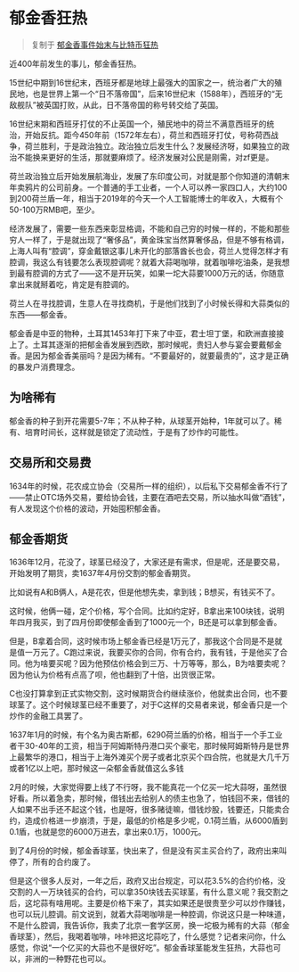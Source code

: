 
# 郁金香狂热

> 复制于 [郁金香事件始末与比特币狂热](http://www.cocoachina.com/articles/95511?filter=blockchain)

近400年前发生的事儿，郁金香狂热。

15世纪中期到16世纪末，西班牙都是地球上最强大的国家之一，统治者广大的殖民地，也是世界上第一个“日不落帝国”，后来16世纪末（1588年），西班牙的“无敌舰队”被英国打败，从此，日不落帝国的称号转交给了英国。

16世纪末期和西班牙打仗的不止英国一个，殖民地中的荷兰不满意西班牙的统治，开始反抗。距今450年前（1572年左右），荷兰和西班牙打仗，号称荷西战争，荷兰胜利，于是政治独立。政治独立后发生什么？发展经济呀，如果独立的政治不能换来更好的生活，那就要麻烦了。经济发展对公民是刚需，对zf更是。

荷兰政治独立后开始发展航海业，发展了东印度公司，对就是那个你知道的清朝末年卖鸦片的公司前身。一个普通的手工业者，一个人可以养一家四口人，大约100到200荷兰盾一年，相当于2019年的今天一个人工智能博士的年收入，大概有个50-100万RMB吧，至少。

经济发展了，需要一些东西来彰显格调，不能和自己穷的时候一样的，不能和那些穷人一样了，于是就出现了“奢侈品”，黄金珠宝当然算奢侈品，但是不够有格调，上海人叫有“腔调”，穿金戴银这事儿未开化的部落酋长也会，荷兰人觉得怎样才有腔调，我这么有钱要怎么表现腔调呢？就着大蒜喝咖啡，就着咖啡吃油条，是我想到最有腔调的方式了——这不是开玩笑，如果一坨大蒜要1000万元的话，你随意拿出来就掰着吃，肯定是有腔调的。

荷兰人在寻找腔调，生意人在寻找商机，于是他们找到了小时候长得和大蒜类似的东西——郁金香。

郁金香是中亚的物种，土耳其1453年打下来了中亚，君士坦丁堡，和欧洲直接接上了。土耳其逐渐的把郁金香发展到西欧，那时候呢，贵妇人参与宴会要戴郁金香。是因为郁金香美丽吗？是因为稀有。“不要最好的，就要最贵的”，这才是正确的暴发户消费理念。

## 为啥稀有

郁金香的种子到开花需要5-7年；不从种子种，从球茎开始种，1年就可以了。稀有、培育时间长，这样就是锁定了流动性，于是有了炒作的可能性。

## 交易所和交易费

1634年的时候，花农成立协会（交易所一样的组织），以后私下交易郁金香不行了——禁止OTC场外交易，要给协会钱，主要在酒吧去交易，所以抽水叫做“酒钱”，有人发现这个价格的波动，开始囤积郁金香。

## 郁金香期货

1636年12月，花没了，球茎已经没了，大家还是有需求，但是呢，还是要交易，开始发明了期货，卖1637年4月份交割的郁金香期货。

比如说有A和B俩人，A是花农，但是他想先卖，拿到钱；B想买，有钱买不了。

这时候，他俩一碰，定个价格，写个合同。比如约定好，B拿出来100块钱，说明年四月我买，到了四月份即使郁金香到了1000元一个，B还是可以拿到郁金香。

但是，B拿着合同，这时候市场上郁金香已经是1万元了，那我这个合同是不是就是值一万元了。C跑过来说，我要买你的合同，你有合约，我有钱，于是他买了合同。他为啥要买呢？因为他预估价格会到三万、十万等等，那么，B为啥要卖呢？因为他认为价格有点高了呗，他也翻到了十倍，出货很正常。

C也没打算拿到正式实物交割，这时候期货合约继续涨价，他就卖出合同，也不要球茎了。这个时候球茎已经不重要了，对于C这样的交易者来说，郁金香只是一个炒作的金融工具罢了。

1637年1月的时候，有个名为奥古斯都，6290荷兰盾的价格，相当于一个手工业者干30-40年的工资，相当于阿姆斯特丹港口买个豪宅，那时候阿姆斯特丹是世界上最繁华的港口，相当于上海外滩买个房子或者北京买个四合院，也就是大几千万或者1亿以上吧，那时候这一朵郁金香就值这么多钱

2月的时候，大家觉得要上线了不行呀，我不能真花一个亿买一坨大蒜呀，虽然很好看。所以着急卖，那时候，借钱出去给别人的债主也急了，怕钱回不来，借钱的人如果不出手还不起这个钱，也是呀，很多赌徒嘛，借钱炒股，钱要还，只能卖合约，造成价格进一步崩溃，于是，最低的价格是多少呢，0.1荷兰盾，从6000盾到0.1盾，也就是您的6000万进去，拿出来0.1万，1000元。

到了4月份的时候，郁金香球茎，快出来了，但是没有买主买合约了，政府出来叫停了，所有的合约废了。

但是这个很多人反对，一年之后，政府又出台规定，可以花3.5%的合约价格，没交割的人一万块钱买的合约，可以拿350块钱去买球茎，有什么意义呢？我交割之后，这坨蒜有啥用呢。主要是价格下来了，其实如果还是很贵至少可以炒作赚钱，也可以玩儿腔调。前文说到，就着大蒜喝咖啡是一种腔调，你说这只是一种味道，不是什么腔调，我告诉你，我卖了北京一套学区房，换一坨极为稀有的大蒜（郁金香球茎），然后，我喝着咖啡，咔咔把这坨蒜吃了，什么感觉？记者来问你，什么感觉，你说“一个亿买的大蒜也不是很好吃”。郁金香球茎能发生狂热，大蒜也可以，非洲的一种野花也可以。